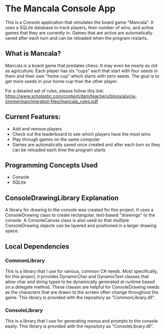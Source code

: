 # The Mancala Console App

This is a Console application that simulates the board game "Mancala". It uses a SQLite database to track players, their number of wins, and active games that they are currently in. Games that are active are automatically saved after each turn and can be reloaded when the program restarts.


## What is Mancala?

Mancala is a board game that predates chess. It may even be nearly as old as agriculture. Each player has six "cups" each that start with four seeds in them and their own "home cup" which starts with zero seeds. The goal is to get more seeds in your home cup than the other player.

For a detailed set of rules, please follow this link: https://www.scholastic.com/content/dam/teachers/blogs/alycia-zimmerman/migrated-files/mancala_rules.pdf


## Current Features:
- Add and remove players
- Check out the leaderboard to see which players have the most wins
- Play through games on the same computer
- Games are automatically saved once created and after each turn so they can be reloaded each time the program starts


## Programming Concepts Used
- Console
- SQLite


## ConsoleDrawingLibrary Explanation
A library for drawing to the console was created for this project. It uses a ConsoleDrawing class to create rectangular, text-based "drawings" to the console. A ConsoleCanvas class is also used so that multiple ConsoleDrawing objects can be layered and positioned in a larger drawing space.


## Local Dependencies
### CommonLibrary
This is a library that I use for various, common C# needs. Most specifically, for this project, it provides DynamicChar and DynamicText classes that allow char and string types to be dynamically generated at runtime based on a delegate method. These classes are helpful for ConsoleDrawing needs as the characters that are drawn to the screen often change throughout the game. This library is provided with the repository as "CommonLibrary.dll".

### ConsoleLibrary
This is a library that I use for generating menus and prompts to the console easily. This library is provided with the repository as "ConsoleLibrary.dll".
